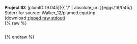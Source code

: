 **Project ID:** [plumID:19.045]({{ '/' | absolute_url }}eggs/19/045/)  
Stderr for source:  Walker_12/plumed.equi.inp   
(download [zipped raw stdout](plumed.equi.inp.plumed.stdout.txt.zip))  
{% raw %}
<pre>
</pre>
{% endraw %}
